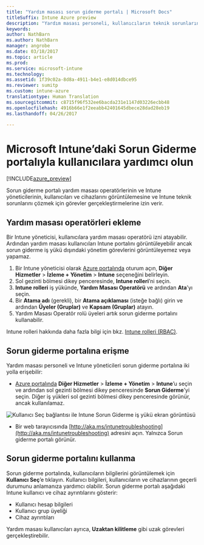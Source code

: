 ```yaml
---
title: "Yardım masası sorun giderme portalı | Microsoft Docs"
titleSuffix: Intune Azure preview
description: "Yardım masası personeli, kullanıcıların teknik sorunlarını çözmek için sorun giderme portalını kullanır"
keywords: 
author: NathBarn
ms.author: NathBarn
manager: angrobe
ms.date: 03/18/2017
ms.topic: article
ms.prod: 
ms.service: microsoft-intune
ms.technology: 
ms.assetid: 1f39c02a-8d8a-4911-b4e1-e8d014dbce95
ms.reviewer: sumitp
ms.custom: intune-azure
translationtype: Human Translation
ms.sourcegitcommit: c8715f96f532ee6bacda231e1147d03226ecbb48
ms.openlocfilehash: 4916b66e1f2eeabb42401645dbece28dad28eb19
ms.lasthandoff: 04/26/2017

---
```

# <a name="help-users-with-the-troubleshooting-portal-in-microsoft-intune"></a>Microsoft Intune’daki Sorun Giderme portalıyla kullanıcılara yardımcı olun

[!INCLUDE[azure_preview](../includes/azure_preview.md)]

Sorun giderme portalı yardım masası operatörlerinin ve Intune yöneticilerinin, kullanıcıları ve cihazlarını görüntülemesine ve Intune teknik sorunlarını çözmek için görevler gerçekleştirmelerine izin verir.

## <a name="add-help-desk-operators"></a>Yardım masası operatörleri ekleme
Bir Intune yöneticisi, kullanıcılara yardım masası operatörü izni atayabilir. Ardından yardım masası kullanıcıları Intune portalını görüntüleyebilir ancak sorun giderme iş yükü dışındaki yönetim görevlerini görüntüleyemez veya yapamaz.

1. Bir Intune yöneticisi olarak [Azure portalında](https:portal.azure.com) oturum açın, **Diğer Hizmetler** > **İzleme + Yönetim** > **Intune** seçeneğini belirleyin.
2. Sol gezinti bölmesi dikey penceresinde, **Intune rolleri**’ni seçin.
3. **Intune rolleri** iş yükünde, **Yardım Masası Operatörü** ve ardından **Ata**’yı seçin.
4. Bir **Atama adı** (gerekli), bir **Atama açıklaması** (isteğe bağlı) girin ve ardından **Üyeler (Gruplar)** ve **Kapsam (Gruplar)** atayın.
5. Yardım Masası Operatör rolü üyeleri artık sorun giderme portalını kullanabilir.

Intune rolleri hakkında daha fazla bilgi için bkz. [Intune rolleri (RBAC)](https://docs.microsoft.com/intune-azure/access-control/role-based-access-control).

## <a name="access-the-troubleshooting-portal"></a>Sorun giderme portalına erişme

Yardım masası personeli ve Intune yöneticileri sorun giderme portalına iki yolla erişebilir:
- [Azure portalında](https://portal.azure.com) **Diğer Hizmetler** > **İzleme + Yönetim** > **Intune**’u seçin ve ardından sol gezinti bölmesi dikey penceresinde **Sorun Giderme**’yi seçin. Diğer iş yükleri sol gezinti bölmesi dikey penceresinde görünür, ancak kullanılamaz.

![Kullanıcı Seç bağlantısı ile Intune Sorun Giderme iş yükü ekran görüntüsü](media/help-desk-user.png)
- Bir web tarayıcısında [http://aka.ms/intunetroubleshooting](http://aka.ms/intunetroubleshooting) adresini açın. Yalnızca Sorun giderme portalı görünür.

## <a name="use-the-troubleshooting-portal"></a>Sorun giderme portalını kullanma

Sorun giderme portalında, kullanıcıların bilgilerini görüntülemek için **Kullanıcı Seç**’e tıklayın. Kullanıcı bilgileri, kullanıcıların ve cihazlarının geçerli durumunu anlamanıza yardımcı olabilir. Sorun giderme portalı aşağıdaki Intune kullanıcı ve cihaz ayrıntılarını gösterir:
- Kullanıcı hesap bilgileri
- Kullanıcı grup üyeliği
- Cihaz ayrıntıları

Yardım masası kullanıcıları ayrıca, **Uzaktan kilitleme** gibi uzak görevleri gerçekleştirebilir.

